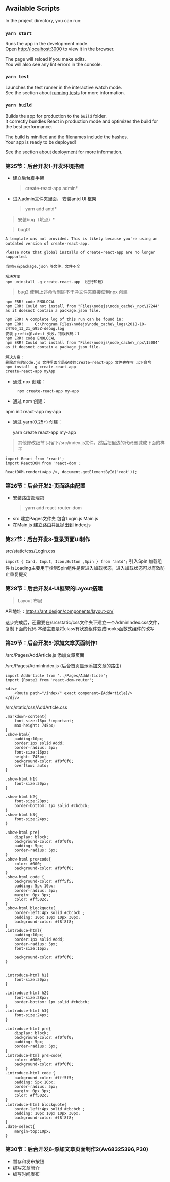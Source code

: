 
## Available Scripts

In the project directory, you can run:

### `yarn start`

Runs the app in the development mode.<br />
Open [http://localhost:3000](http://localhost:3000) to view it in the browser.

The page will reload if you make edits.<br />
You will also see any lint errors in the console.

### `yarn test`

Launches the test runner in the interactive watch mode.<br />
See the section about [running tests](https://facebook.github.io/create-react-app/docs/running-tests) for more information.

### `yarn build`

Builds the app for production to the `build` folder.<br />
It correctly bundles React in production mode and optimizes the build for the best performance.

The build is minified and the filenames include the hashes.<br />
Your app is ready to be deployed!

See the section about [deployment](https://facebook.github.io/create-react-app/docs/deployment) for more information.



### 第25节：后台开发1-开发环境搭建



- 建立后台脚手架 

  > create-react-app admin*

- 进入admin文件夹里面， 安装antd UI 框架

  > yarn add antd*


> 安装bug（坑点）*

    
> bug01

```
A template was not provided. This is likely because you're using an outdated version of create-react-app.

Please note that global installs of create-react-app are no longer supported.

当时只有package.json 等文件，文件不全

解决方案
npm uninstall -g create-react-app （进行卸载）

```
> bug2 使用上述命令删除不干净文件夹直接使用npx 创建
```
npm ERR! code ENOLOCAL
npm ERR! Could not install from "Files\nodejs\node_cache\_npx\17244" as it doesnot contain a package.json file.

npm ERR! A complete log of this run can be found in:
npm ERR!     C:\Program Files\nodejs\node_cache\_logs\2018-10-24T06_13_21_695Z-debug.log
安装 prefix@latest 失败，错误代码：1
npm ERR! code ENOLOCAL
npm ERR! Could not install from "Files\nodejs\node_cache\_npx\15084" as it doesnot contain a package.json file.

解决方案：
删除对应的node.js 文件里面全局安装的create-react-app 文件夹在写 以下命令
npm install -g create-react-app 
create-react-app myApp
```

- 通过 npx 创建：

        npx create-react-app my-app

- 通过 npm 创建：

npm init react-app my-app

- 通过 yarn(0.25+) 创建：

    yarn create react-app my-app

> 其他修改细节
只留下/src/index.js文件，然后把里边的代码删减成下面的样子
```
import React from 'react';
import ReactDOM from 'react-dom';

ReactDOM.render(<App />, document.getElementById('root'));
```


### 第26节：后台开发2-页面路由配置

- 安装路由管理包 
    > yarn add react-router-dom
- src 建立Pages文件夹 包含Login.js  Main.js
- 在Main.js 建立路由并且抛出到 index.js

### 第27节：后台开发3-登录页面UI制作

src/static/css/Login.css

`import { Card, Input, Icon,Button ,Spin } from 'antd';`
引入Spin 加载组件
isLoading主要用于控制Spin组件是否进入加载状态，进入加载状态可以有效防止重复提交


### 第28节：后台开发4-UI框架的Layout搭建

> Layout 布局

API地址：https://ant.design/components/layout-cn/

这步完成后，还需要在/src/static/css文件夹下建立一个AdminIndex.css文件，复制下面的代码
本结主要是将class有状态组件变成hooks函数式组件的改写


### 第29节：后台开发5-添加文章页面制作1


/src/Pages/AddArticle.js  添加文章页面



/src/Pages/AdminIndex.js  (后台首页显示添加文章的路由)
```
import AddArticle from '../Pages/AddArticle';
import {Route} from 'react-dom-router';

<div>
	<Route path="/index/" exact component={AddArticle}/>
</div>
```



/src/static/css/AddArticle.css  

```
.markdown-content{
    font-size:16px !important;
    max-height: 745px;
}
.show-html{
    padding:10px;
    border:1px solid #ddd;
    border-radius: 5px;
    font-size:16px;
    height: 745px;
    background-color: #f0f0f0;
    overflow: auto;
}

.show-html h1{
    font-size:30px;
}

.show-html h2{
    font-size:28px;
    border-bottom: 1px solid #cbcbcb;
}
.show-html h3{
    font-size:24px;
}

.show-html pre{
    display: block;
    background-color: #f0f0f0;
    padding: 5px;
    border-radius: 5px;
}
.show-html pre>code{
    color: #000;
    background-color: #f0f0f0;
}
.show-html code {
    background-color: #fff5f5;
    padding: 5px 10px;
    border-radius: 5px;
    margin: 0px 3px; 
    color: #ff502c; 
}
.show-html blockquote{
    border-left:4px solid #cbcbcb ;
    padding: 10px 10px 10px 30px; 
    background-color: #f8f8f8;
}
.introduce-html{
    padding:10px;
    border:1px solid #ddd;
    border-radius: 5px;
    font-size:16px;

    background-color: #f0f0f0;
}


.introduce-html h1{
    font-size:30px;
}

.introduce-html h2{
    font-size:28px;
    border-bottom: 1px solid #cbcbcb;
}
.introduce-html h3{
    font-size:24px;
}

.introduce-html pre{
    display: block;
    background-color: #f0f0f0;
    padding: 5px;
    border-radius: 5px;
}
.introduce-html pre>code{
    color: #000;
    background-color: #f0f0f0;
}
.introduce-html code {
    background-color: #fff5f5;
    padding: 5px 10px;
    border-radius: 5px;
    margin: 0px 3px; 
    color: #ff502c; 
}
.introduce-html blockquote{
    border-left:4px solid #cbcbcb ;
    padding: 10px 10px 10px 30px; 
    background-color: #f8f8f8;
}
.date-select{
    margin-top:10px;
}
```




### 第30节：后台开发6-添加文章页面制作2(Av68325396,P30)

- 暂存和发布按钮
- 编写文章简介
- 编写时间发布